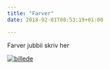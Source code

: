 ```yaml
---
title: "Farver"
date: 2018-02-01T08:53:19+01:00

---
```

Farver jubbii skriv her

[![billede](../donut_3.png)](../donut_3.png)